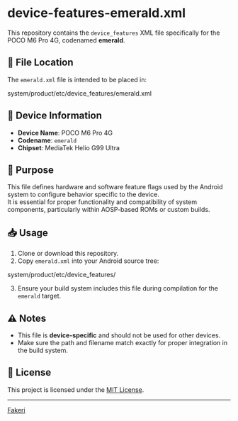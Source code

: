 # device-features-emerald.xml

This repository contains the `device_features` XML file specifically for the POCO M6 Pro 4G, codenamed **emerald**.

## 📄 File Location

The `emerald.xml` file is intended to be placed in:

system/product/etc/device_features/emerald.xml

## 📱 Device Information

- **Device Name**: POCO M6 Pro 4G  
- **Codename**: `emerald`  
- **Chipset**: MediaTek Helio G99 Ultra  

## 🔧 Purpose

This file defines hardware and software feature flags used by the Android system to configure behavior specific to the device.  
It is essential for proper functionality and compatibility of system components, particularly within AOSP-based ROMs or custom builds.

## 📥 Usage

1. Clone or download this repository.
2. Copy `emerald.xml` into your Android source tree:

system/product/etc/device_features/

3. Ensure your build system includes this file during compilation for the `emerald` target.

## ⚠️ Notes

- This file is **device-specific** and should not be used for other devices.
- Make sure the path and filename match exactly for proper integration in the build system.

## 📃 License

This project is licensed under the [MIT License](LICENSE).

---

[Fakeri](https://github.com/fakerieh)

